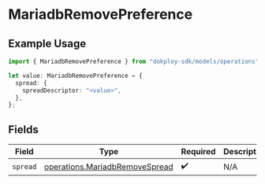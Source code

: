 # MariadbRemovePreference

## Example Usage

```typescript
import { MariadbRemovePreference } from "dokploy-sdk/models/operations";

let value: MariadbRemovePreference = {
  spread: {
    spreadDescriptor: "<value>",
  },
};
```

## Fields

| Field                                                                            | Type                                                                             | Required                                                                         | Description                                                                      |
| -------------------------------------------------------------------------------- | -------------------------------------------------------------------------------- | -------------------------------------------------------------------------------- | -------------------------------------------------------------------------------- |
| `spread`                                                                         | [operations.MariadbRemoveSpread](../../models/operations/mariadbremovespread.md) | :heavy_check_mark:                                                               | N/A                                                                              |
